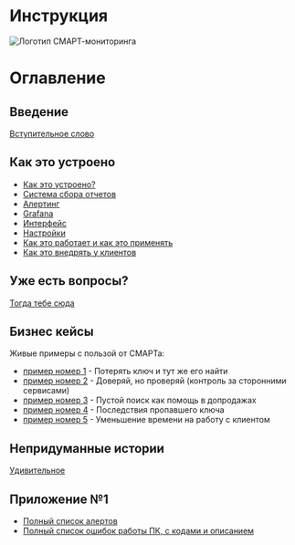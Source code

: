 # Инструкция

![Логотип СМАРТ-мониторинга](/img/main/logo-smart-light.jpg "Логотип СМАРТ-мониторинга")

# Оглавление

## Введение

[Вступительное слово](000-intro.md)

## Как это устроено

- [Как это устроено?](010-how-it-works.md)
- [Система сбора отчетов](020-auto-collect-sysinfo.md)
- [Алертинг](030-alert.md)
- [Grafana](040-grafana.md) 
- [Интерфейс](041-grafana-interface.md)
- [Настройки](042-grafana-visualization.md)
- [Как это работает и как это применять](060-dashboards.md)
- [Как это внедрять у клиентов](050-intro-smartuload-smartstatus.md)

## Уже есть вопросы?

[Тогда тебе сюда](110-QA.md)

## Бизнес кейсы

Живые примеры с пользой от СМАРТа:
- [пример номер 1](100-smart-real-cases-1.md) - Потерять ключ и тут же его найти
- [пример номер 2](101-smart-real-cases-2.md) - Доверяй, но проверяй (контроль за сторонними сервисами)
- [пример номер 3](102-smart-real-cases-3.md) - Пустой поиск как помощь в допродажах
- [пример номер 4](103-smart-real-cases-4.md) - Последствия пропавшего ключа
- [пример номер 5](104-smart-real-cases-5) - Уменьшение времени на работу с клиентом


## Непридуманные истории

[Удивительное](000-fuckups.md)

## Приложение №1

- [Полный список алертов](000-appendix-1.md)
- [Полный список ошибок работы ПК, с кодами и описанием](000-appendix-2.md)
